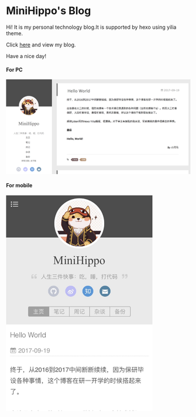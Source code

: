 # MiniHippo's Blog
  
Hi! It is my personal technology blog.It is supported by hexo using yilia theme.
  
Click [here](http://minihippo.github.io) and view my blog.   

Have a nice day! 

#### For PC   
![overview](/assets/img/overview.png)

#### For mobile
<img src="/assets/img/mobile.jpg" width = "400" />

